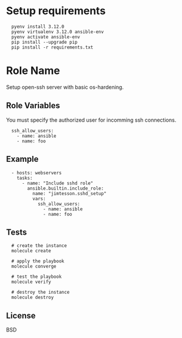 Setup requirements
=========

```
  pyenv install 3.12.0
  pyenv virtualenv 3.12.0 ansible-env
  pyenv activate ansible-env
  pip install --upgrade pip
  pip install -r requirements.txt
```

Role Name
=========

Setup open-ssh server with basic os-hardening.

Role Variables
--------------

You must specify the authorized user for incomming ssh connections.

```
  ssh_allow_users:
    - name: ansible
    - name: foo
```


Example
----------------

```
  - hosts: webservers
    tasks:
      - name: "Include sshd role"
        ansible.builtin.include_role:
          name: "jimtesson.sshd_setup"
          vars:
            ssh_allow_users:
              - name: ansible
              - name: foo

```


Tests
----------------

```
  # create the instance
  molecule create

  # apply the playbook
  molecule converge

  # test the playbook
  molecule verify

  # destroy the instance
  molecule destroy  
```

License
-------

BSD
